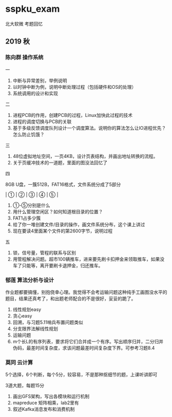 # sspku_exam
北大软微 考题回忆

## 2019 秋

### 陈向群 操作系统
一 
1. 中断与异常差别，举例说明
2. 以时钟中断为例，说明中断处理过程（包括硬件和OS的处理）
3. 系统调用的设计和实现

二
1. 进程PCB的作用，创建PCB的过程，Linux加快此过程的技术
2. 进程的调度切换与PCB的关联
3. 基于多级反馈调度队列设计一个调度算法。说明你的算法怎么让IO进程优先？怎么防止饥饿？

三
1. 48位虚拟地址空间，一页4KB，设计页表结构，并画出地址转换的流程。
2. 关于页缓冲技术的一道题，里面的图没法回忆了

四

8GB U盘，一簇512B，FAT16格式，文件系统分成了5部分

| ① | ② | ③ | ④ | ⑤ |
1. ①-⑤分别是什么
2. 用什么管理空闲区？如何知道根目录的位置？
3. FAT1占多少簇
4. 给了你一堆创建文件/目录的操作，画文件系统分布，这个课上讲过
5. 现在要读4里面某个文件的第2600字节，说明过程

五
1. 锁，信号量，管程的联系与区别
2. 用管程解决问题。超市100辆推车，进来要先刷卡扣押金来领取推车，如果没车了只能等，离开要刷卡退押金，归还推车。

### 郁莲 算法分析与设计

作业题都要搞懂，别抱侥幸心理。我觉得不会考运输问题这种纯手工画图没水平的题目，结果还真考了，和出题老师配合的不是很好，妥妥的跪了。
1. 线性规划easy
2. 贪心easy
3. 回溯，与习题5.11哨兵布置问题类似
4. 分支限界法解线性规划
5. 运输问题
6. m个长L的有序列表，要求将它们合并成一个有序。写出顺序归并，二分归并伪码，最差时间复杂度，求该问题最差时间复杂度下界。可参考习题8.4


### 莫同 云计算

5个选择，6个判断，每个5分，较容易，不是那种抠细节的题，上课听讲即可

3道大题，每题15分

1. 画出GFS架构，写出各模块和运行机制 
2. mapreduce 矩阵相乘，lab2里有
3. 叙述Kafka消息发布和消费机制
